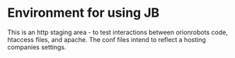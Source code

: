 # Environment for using JB

This is an http staging area - to test interactions between orionrobots code, htaccess files, and apache. The conf files intend to reflect a hosting companies settings.